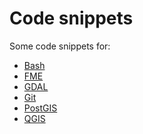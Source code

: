 Code snippets
=============

Some code snippets for:
* [Bash](doc/Bash.md)
* [FME](doc/FME.md)
* [GDAL](doc/GDAL.md)
* [Git](doc/Git.md)
* [PostGIS](doc/PostGIS.md)
* [QGIS](doc/QGIS.md)
